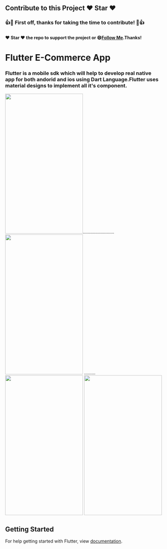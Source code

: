 ## Contribute to this Project :heart: Star :heart:

### :+1::tada: First off, thanks for taking the time to contribute! :tada::+1:

#####
#### :heart: Star :heart: the repo to support the project or :smile:[Follow Me](https://github.com/harsh6768).Thanks!

# Flutter E-Commerce App

### Flutter is a mobile sdk which will help to develop real native app for both andorid and ios using Dart Language.Flutter uses material designs to implement all it's component.

<img src="https://github.com/harsh6768/E-commerce/blob/master/Upload_Image/Screenshot_20190113-153759.png" alt="" 
width="250" height="450" >.........................
<img src="https://github.com/harsh6768/E-commerce/blob/master/Upload_Image/Screenshot_20190113-153803.png" alt="" width="250" height="450" >
......... 
<img src="https://github.com/harsh6768/E-commerce/blob/master/Upload_Image/Screenshot_20190113-153813.png" alt="" width="250" height="450" >
<img src="https://github.com/harsh6768/E-commerce/blob/master/Upload_Image/Screenshot_20190113-153822.png" alt="" width="250" height="450" >


## Getting Started

For help getting started with Flutter, view 
[documentation](https://flutter.io/).
